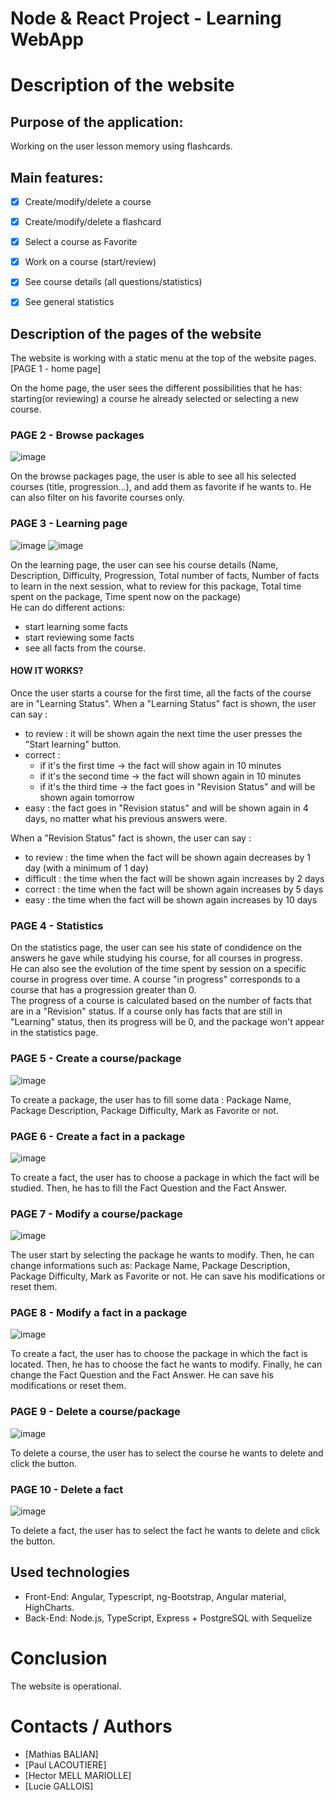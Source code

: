 Node & React Project - Learning WebApp
=====================


# Description of the website
## Purpose of the application: 
Working on the user lesson memory using flashcards.

## Main features:
- [x]  Create/modify/delete a course
- [x]  Create/modify/delete a flashcard
- [x]  Select a course as Favorite 
- [x]  Work on a course (start/review)
- [x]  See course details (all questions/statistics)
- [x]  See general statistics 


## Description of the pages of the website 
The website is working with a static menu at the top of the website pages.
[PAGE 1 - home page]

On the home page, the user sees the different possibilities that he has: starting(or reviewing) a course he already selected or selecting a new course. 

### PAGE 2 - Browse packages
![image](https://github.com/mathiasbalian/learning-webapp/assets/107269689/ce392647-d128-46b9-ae65-2636a282d8b8)


On the browse packages page, the user is able to see all his selected courses (title, progression...), and add them as favorite if he wants to. 
He can also filter on his favorite courses only. 

### PAGE 3 - Learning page
![image](https://github.com/mathiasbalian/learning-webapp/assets/107269689/a7f361de-f9e2-43f3-88cf-3b5c5637df37)
![image](https://github.com/mathiasbalian/learning-webapp/assets/107269689/3564de0c-cebd-4f24-a73f-2fe88bebd69b)

On the learning page, the user can see his course details (Name, Description, Difficulty, Progression, Total number of facts, Number of facts to learn in the next session, what to review for this package, Total time spent on the package, Time spent now on the package)  
He can do different actions: 
- start learning some facts 
- start reviewing some facts 
- see all facts from the course.

#### HOW IT WORKS? 
Once the user starts a course for the first time, all the facts of the course are in "Learning Status".
When a "Learning Status" fact is shown, the user can say :
- to review : it will be shown again the next time the user presses the "Start learning" button.
- correct : 
    - if it's the first time -> the fact will show again in 10 minutes
    - if it's the second time -> the fact will shown again in 10 minutes 
    - if it's the third time -> the fact goes in "Revision Status" and will be shown again tomorrow
- easy : the fact goes in "Revision status" and will be shown again in 4 days, no matter what his previous answers were.

When a "Revision Status" fact is shown, the user can say :
- to review : the time when the fact will be shown again decreases by 1 day (with a minimum of 1 day)
- difficult : the time when the fact will be shown again increases by 2 days
- correct : the time when the fact will be shown again increases by 5 days
- easy : the time when the fact will be shown again increases by 10 days



### PAGE 4 - Statistics

On the statistics page, the user can see his state of condidence on the answers he gave while studying his course, for all courses in progress.  
He can also see the evolution of the time spent by session on a specific course in progress over time. 
A course "in progress" corresponds to a course that has a progression greater than 0.  
The progress of a course is calculated based on the number of facts that are in a "Revision" status. If a course only has facts that are still in "Learning" status, then its progress will be 0, and the package won't appear in the statistics page.

### PAGE 5 - Create a course/package
![image](https://github.com/mathiasbalian/learning-webapp/assets/107269689/030172f0-2b08-4ab3-a416-fe10aa9ad24a)

To create a package, the user has to fill some data :
Package Name, Package Description, Package Difficulty, Mark as Favorite or not.

### PAGE 6 - Create a fact in a package
![image](https://github.com/mathiasbalian/learning-webapp/assets/107269689/f61dcc4e-b674-4790-8e34-6778f54d0aa7)

To create a fact, the user has to choose a package in which the fact will be studied. 
Then, he has to fill the Fact Question and the Fact Answer.

### PAGE 7 - Modify a course/package
![image](https://github.com/mathiasbalian/learning-webapp/assets/107269689/1bbfe506-364d-4780-af11-78b081c1e68d)

The user start by selecting the package he wants to modify. Then, he can change informations such as:
Package Name, Package Description, Package Difficulty, Mark as Favorite or not.
He can save his modifications or reset them.

### PAGE 8 - Modify a fact in a package
![image](https://github.com/mathiasbalian/learning-webapp/assets/107269689/fcb74f71-0a28-4a6e-ab10-a0ba1fd95a50)

To create a fact, the user has to choose the package in which the fact is located. 
Then, he has to choose the fact he wants to modify. Finally, he can change the Fact Question and the Fact Answer.
He can save his modifications or reset them.

### PAGE 9 - Delete a course/package
![image](https://github.com/mathiasbalian/learning-webapp/assets/107269689/0da27bca-d51a-4a5f-9641-f715dc282bc3)

To delete a course, the user has to select the course he wants to delete and click the button.

### PAGE 10 - Delete a fact
![image](https://github.com/mathiasbalian/learning-webapp/assets/107269689/e2112579-7594-48a2-a93e-a82727e298e7)

To delete a fact, the user has to select the fact he wants to delete and click the button.

## Used technologies 
- Front-End: Angular, Typescript, ng-Bootstrap, Angular material, HighCharts.
- Back-End: Node.js, TypeScript, Express + PostgreSQL with Sequelize


# Conclusion 
The website is operational.

# Contacts / Authors
- [Mathias BALIAN]
- [Paul LACOUTIERE]
- [Hector MELL MARIOLLE]
- [Lucie GALLOIS]
